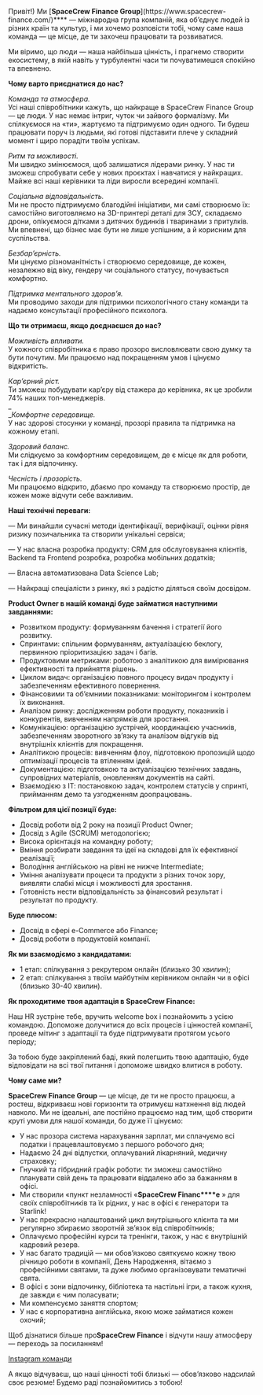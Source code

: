 Привіт!) Ми [**SpaceCrew Finance Group**](https://www.spacecrew-
finance.com/)**** — міжнародна група компаній, яка об’єднує людей із різних
країн та культур, і ми хочемо розповісти тобі, чому саме наша команда — це
місце, де ти захочеш працювати та розвиватися.  
  

Ми віримо, що люди — наша найбільша цінність, і прагнемо створити екосистему,
в якій навіть у турбулентні часи ти почуватимешся спокійно та впевнено.  
  
**Чому варто приєднатися до нас?**

_Команда та атмосфера._  
Усі наші співробітники кажуть, що найкраще в SpaceCrew Finance Group — це
люди. У нас немає інтриг, чуток чи зайвого формалізму. Ми спілкуємося на «ти»,
жартуємо та підтримуємо один одного. Ти будеш працювати поруч із людьми, які
готові підставити плече у складний момент і щиро порадіти твоїм успіхам.  
  
_Ритм та можливості._  
Ми швидко змінюємося, щоб залишатися лідерами ринку. У нас ти зможеш
спробувати себе у нових проєктах і навчатися у найкращих. Майже всі наші
керівники та ліди виросли всередині компанії.  
  
_Соціальна відповідальність._  
Ми не просто підтримуємо благодійні ініціативи, ми самі створюємо їх:
самостійно виготовляємо на 3D-принтері деталі для ЗСУ, складаємо дрони,
опікуємося дітками з дитячих будинків і тваринами з притулків. Ми впевнені, що
бізнес має бути не лише успішним, а й корисним для суспільства.  
  
_Безбар’єрність._  
Ми цінуємо різноманітність і створюємо середовище, де кожен, незалежно від
віку, гендеру чи соціального статусу, почувається комфортно.  
  
_Підтримка ментального здоров’я._  
Ми проводимо заходи для підтримки психологічного стану команди та надаємо
консультації професійного психолога.  
  
  
**Що ти отримаєш, якщо доєднаєшся до нас?**  
  
_Можливість впливати._  
У кожного співробітника є право прозоро висловлювати свою думку та бути
почутим. Ми працюємо над покращенням умов і цінуємо відкритість.  
  
_Кар’єрний ріст._  
Ти зможеш побудувати кар’єру від стажера до керівника, як це зробили 74% наших
топ-менеджерів.  
_  
__Комфортне середовище._  
У нас здорові стосунки у команді, прозорі правила та підтримка на кожному
етапі.  
  
_Здоровий баланс._  
Ми слідкуємо за комфортним середовищем, де є місце як для роботи, так і для
відпочинку.  
  
_Чесність і прозорість._  
Ми працюємо відкрито, дбаємо про команду та створюємо простір, де кожен може
відчути себе важливим.

  
**Наші технічні переваги:**  
  
— Ми винайшли сучасні методи ідентифікації, верифікації, оцінки рівня ризику
позичальника та створили унікальні сервіси;

— У нас власна розробка продукту: CRM для обслуговування клієнтів, Backend та
Frontend розробка, розробка мобільних додатків;

— Власна автоматизована Data Science Lab;

— Найкращі спеціалісти з ринку, які з радістю діляться своїм досвідом.

  
**Product Owner в нашій команді буде займатися наступними завданнями:**

  * Розвитком продукту: формуванням бачення і стратегії його розвитку.
  * Спринтами: спільним формуванням, актуалізацією беклогу, первинною пріоритизацією задач і багів.
  * Продуктовими метриками: роботою з аналітикою для вимірювання ефективності та прийняття рішень.
  * Циклом видач: організацією повного процесу видач продукту і забезпеченням ефективного повернення.
  * Фінансовими та об’ємними показниками: моніторингом і контролем їх виконання.
  * Аналізом ринку: дослідженням роботи продукту, показників і конкурентів, вивченням напрямків для зростання.
  * Комунікацією: організацією зустрічей, координацією учасників, забезпеченням зворотного зв’язку та аналізом відгуків від внутрішніх клієнтів для покращення.
  * Аналітикою процесів: вивченням флоу, підготовкою пропозицій щодо оптимізації процесів та втіленням ідей.
  * Документацією: підготовкою та актуалізацією технічних завдань, супровідних матеріалів, оновленням документів на сайті.
  * Взаємодією з ІТ: постановкою задач, контролем статусів у спринті, прийманням демо та узгодженням доопрацювань.

**Фільтром для цієї позиції буде:**

  * Досвід роботи від 2 року на позиції Product Owner;
  * Досвід з Agile (SCRUM) методологією;
  * Висока орієнтація на командну роботу;
  * Вміння розбирати завдання та ідеї на складові для їх ефективної реалізації;
  * Володіння англійською на рівні не нижче Intermediate;
  * Уміння аналізувати процеси та продукти з різних точок зору, виявляти слабкі місця і можливості для зростання.
  * Готовність нести відповідальність за фінансовий результат і результат по продукту.

**Буде плюсом:**

  * Досвід в сфері e-Commerce або Finance;
  * Досвід роботи в продуктовій компанії.

**Як ми взаємодіємо з кандидатами:**

  * 1 етап: спілкування з рекрутером онлайн (близько 30 хвилин);
  * 2 етап: спілкування з твоїм майбутнім керівником онлайн чи в офісі (близько 30-40 хвилин).

  
  

**Як проходитиме твоя адаптація в SpaceCrew Finance:**

Наш HR зустріне тебе, вручить welcome box і познайомить з усією командою.
Допоможе долучитися до всіх процесів і цінностей компанії, проведе мітинг з
адаптації та буде підтримувати протягом усього періоду;

За тобою буде закріплений баді, який полегшить твою адаптацію, буде
відповідати на всі твої питання і допоможе швидко влитися в роботу.  
  
  
**Чому саме ми?**  
  
**SpaceCrew Finance Group** — це місце, де ти не просто працюєш, а ростеш,
відкриваєш нові горизонти та отримуєш натхнення від людей навколо. Ми не
ідеальні, але постійно працюємо над тим, щоб створити круті умови для нашої
команди, бо дуже її цінуємо:

  * У нас прозора система нарахування зарплат, ми сплачуємо всі податки і працевлаштовуємо з першого робочого дня;
  * Надаємо 24 дні відпустки, оплачуваний лікарняний, медичну страховку;
  * Гнучкий та гібридний графік роботи: ти зможеш самостійно планувати свій день та працювати віддалено або за бажанням в офісі.
  * Ми створили «пункт незламності «**SpaceCrew Financ****e** » для своїх співробітників та їх рідних, у нас в офісі є генератори та Starlink!
  * У нас прекрасно налаштований цикл внутрішнього клієнта та ми регулярно збираємо зворотній зв’язок від співробітників;
  * Оплачуємо професійні курси та тренінги, також, у нас є внутрішній кадровий резерв. 
  * У нас багато традицій — ми обов’язково святкуємо кожну твою річницю роботи в компанії, День Народження, вітаємо з професійними святами, та дуже любимо організовувати тематичні свята.
  * В офісі є зони відпочинку, бібліотека та настільні ігри, а також кухня, де завжди є чим поласувати;
  * Ми компенсуємо заняття спортом;
  * У нас є корпоративна англійська, якою може займатися кожен охочий;

Щоб дізнатися більше про**SpaceCrew Finance** і відчути нашу атмосферу —
переходь за посиланням!

[Instagram команди](https://www.instagram.com/spacecrew_team/)

А якщо відчуваєш, що наші цінності тобі близькі — обов’язково надсилай своє
резюме! Будемо раді познайомитись з тобою!